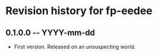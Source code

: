 # Revision history for fp-eedee

## 0.1.0.0 -- YYYY-mm-dd

* First version. Released on an unsuspecting world.
